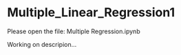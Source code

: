 # Multiple_Linear_Regression1

Please open the file: Multiple Regression.ipynb

Working on descripion...
